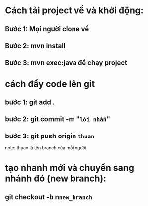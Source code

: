 # Cách tải project về và khởi động:

## Bước 1: Mọi người clone về 
## Bước 2: mvn install
## Bước 3: mvn exec:java để chạy project

# cách đẩy code lên git

## bước 1: git add .
## bước 2: git commit -m "`lời nhắn`"
## bước 3: git push origin `thuan`

note: thuan là tên branch của mỗi người

# tạo nhanh mới và chuyển sang nhánh đó (new branch):

## git checkout -b n`new_branch`
